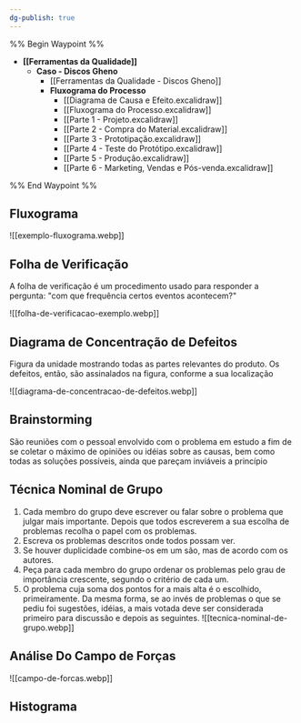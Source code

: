 ```yaml
---
dg-publish: true
---
```

%% Begin Waypoint %%
- **[[Ferramentas da Qualidade]]**
	- **Caso - Discos Gheno**
		- [[Ferramentas da Qualidade - Discos Gheno]]
		- **Fluxograma do Processo**
			- [[Diagrama de Causa e Efeito.excalidraw]]
			- [[Fluxograma do Processo.excalidraw]]
			- [[Parte 1 - Projeto.excalidraw]]
			- [[Parte 2 - Compra do Material.excalidraw]]
			- [[Parte 3 - Prototipação.excalidraw]]
			- [[Parte 4 - Teste do Protótipo.excalidraw]]
			- [[Parte 5 - Produção.excalidraw]]
			- [[Parte 6 - Marketing, Vendas e Pós-venda.excalidraw]]

%% End Waypoint %%

## Fluxograma

![[exemplo-fluxograma.webp]]

## Folha de Verificação

A folha de verificação é um procedimento usado para responder a pergunta: "com que frequência certos eventos acontecem?"

![[folha-de-verificacao-exemplo.webp]]

## Diagrama de Concentração de Defeitos

Figura da unidade mostrando todas as partes relevantes do produto. Os defeitos, então, são assinalados na figura, conforme a sua localização

![[diagrama-de-concentracao-de-defeitos.webp]]

## Brainstorming

São reuniões com o pessoal envolvido com o problema em estudo a fim de se coletar o máximo de opiniões ou idéias sobre as causas, bem como todas as soluções possíveis, ainda que pareçam inviáveis a princípio

## Técnica Nominal de Grupo

1. Cada membro do grupo deve escrever ou falar sobre o problema que julgar mais
importante. Depois que todos escreverem a sua escolha de problemas recolha o papel
com os problemas.
2. Escreva os problemas descritos onde todos possam ver.
3. Se houver duplicidade combine-os em um são, mas de acordo com os autores.
4. Peça para cada membro do grupo ordenar os problemas pelo grau de importância
crescente, segundo o critério de cada um.
5. O problema cuja soma dos pontos for a mais alta é o escolhido, primeiramente. Da
mesma forma, se ao invés de problemas o que se pediu foi sugestões, idéias, a mais
votada deve ser considerada primeiro para discussão e depois as seguintes.
![[tecnica-nominal-de-grupo.webp]]

## Análise Do Campo de Forças

![[campo-de-forcas.webp]]

## Histograma
